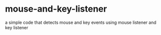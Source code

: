 # mouse-and-key-listener
a simple code that detects mouse and key events using mouse listener and key listener
